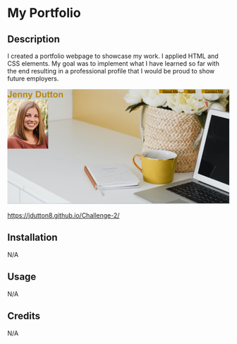 # My Portfolio

## Description
I created a portfolio webpage to showcase my work. I applied HTML and CSS elements. My goal was to implement what I have learned so far with the end resulting in a professional profile that I would be proud to show future employers. 

![Jenny Dutton Profile](./images/portfolio.png)

<https://jdutton8.github.io/Challenge-2/>

## Installation
N/A

## Usage
N/A

## Credits
N/A

